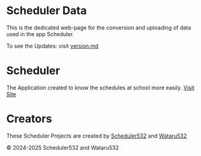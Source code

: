 # Scheduler Data
This is the dedicated web-page for the conversion and uploading of data used in the app Scheduler.

To see the Updates: visit [version.md](https://github.com/Wataru532/Scheduler_data/blob/main/version.md)

# Scheduler
The Application created to know the schedules at school more easily.
[Visit Site](https://scheduler532.github.io/Schedular/)

# Creators
These Scheduler Projects are created by [Scheduler532](https://github.com/Scheduler532/) and [Wataru532](https://github.com/Wataru532/)

© 2024-2025 Scheduler532 and Wataru532
